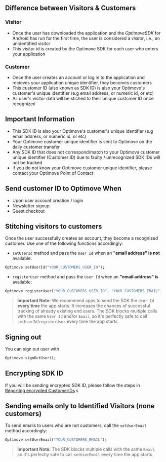 ## Difference between Visitors & Customers

### Visitor
- Once the user has downloaded the application and the *OptimoveSDK* for Android has run for the first time, the user is considered a *visitor*, i.e., an unidentified visitor
- This visitor id is created by the Optimove SDK for each user who enters your application

### Customer
- Once the user creates an account or log in to the application and recieves your application unique identifier, they becomes customers
- This customer ID (also known as SDK ID) is also your Optimove's customer's unique identifier (e.g email address, or numeric id, or etc)
- All user's visitor data will be stiched to their unique customer ID once recognized

## Important Information   
- This SDK ID is also your Optimove's customer's unique identifier (e.g email address, or numeric id, or etc)
- Your Optimove customer unique identifier is sent to Optimove on the daily customer transfer
- Any SDK ID that does not correspond/match to your Optimove customer unique identifier (Customer ID) due to faulty / unrecognized SDK IDs will not be tracked 
- If you do not know your Optimove customer unique identifier, please contact your Optimove Point of Contact

## Send customer ID to Optimove When

- Upon user account creation / login
- Newsletter signup
- Guest checkout

## Stitching visitors to customers
Once the user successfully creates an account, they become a recognized customer.
Use one of the following functions accordingly:

- `setUserId` method and pass the `User Id` when an **"email address" is not** available:

```dart
Optimove.setUserId("YOUR_CUSTOMERS_USER_ID");
```

- `registerUser` method and pass the `User Id` when an **"email address" is** available:

```dart
Optimove.registerUser("YOUR_CUSTOMERS_USER_ID", "YOUR_CUSTOMERS_EMAIL");
```

> **Important Note:** We recommend apps to send the SDK the `User Id` **every time** the app starts. It increases the chances of successful tracking of already existing end users. The SDK blocks multiple calls with the same `User Id` and/or `Email`, so it's perfectly safe to call `setUserId`/`registerUser` every time the app starts.

## Signing out

You can sign out user with

```dart
Optimove.signOutUser();
```

## Encrypting SDK ID
If you will be sending encrypted SDK ID, please follow the steps in [Reporting encrypted CustomerIDs](https://github.com/optimove-tech/Reporting-Encrypted-CustomerID)
s
## Sending emails only to Identified Visitors (none customers)
To send emails to users who are not customers, call the `setUserEmail` method accordingly:
```dart
Optimove.setUserEmail("YOUR_CUSTOMERS_EMAIL");
```


> **Important Note:** The SDK blocks multiple calls with the same `Email`, so it's perfectly safe to call `setUserEmail` every time the app starts.
